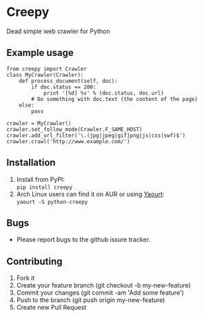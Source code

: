 # Creepy
Dead simple web crawler for Python

## Example usage
    from creepy import Crawler
    class MyCrawler(Crawler):
        def process_document(self, doc):
            if doc.status == 200:
                print '[%d] %s' % (doc.status, doc.url)
    	    # Do something with doc.text (the content of the page)
    	else:
    	    pass
    
    crawler = MyCrawler()
    crawler.set_follow_mode(Crawler.F_SAME_HOST)
    crawler.add_url_filter('\.(jpg|jpeg|gif|png|js|css|swf)$')
    crawler.crawl('http://www.example.com/')

## Installation
1. Install from PyPI:  
`pip install creepy`
2. Arch Linux users can find it on AUR or using [Yaourt](https://wiki.archlinux.org/index.php/Yaourt):  
`yaourt -S python-creepy`

## Bugs
* Please report bugs to the github issure tracker.

## Contributing
1. Fork it
2. Create your feature branch (git checkout -b my-new-feature)
3. Commit your changes (git commit -am 'Add some feature')
4. Push to the branch (git push origin my-new-feature)
5. Create new Pull Request
